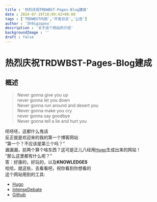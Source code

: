 ```yaml
---
title : '热烈庆祝TRDWBST-Pages-Blog建成'
date : 2024-07-19T18:09:42+08:00
tags : ['TRDWBST内部','开发日志','公告']
author : '5h9igzqanx'
description : '关于这个网站的介绍'
backgroundImage : ''
draft : false
---
```


# 热烈庆祝TRDWBST-Pages-Blog建成

## 概述

> Never gonna give you up  
> never gonna let you down  
> Never gonna run around and desert you  
> Never gonna make you cry  
> never gonna say goodbye  
> Never gonna tell a lie and hurt you  

呸呸呸，这都什么鬼话  
反正就是欢迎来的我的第一个博客网站  
“第一个？不应该是第三个吗？”  
漏漏漏，前两个算个啥东西？这可是正儿八经用[Hugo](https://gohugo.io)生成出来的网站！  
“那么这里都有什么呢？”  
答：好康的，好玩的，以及**KNOWLEDGES**  
哈哈，就这些，去看看吧，祝你看到你想看的  
这个网站用到的工具:

- [Hugo](https://gohugo.io)
- [IntenseDebate](https://www.intensedebate.com/)
- [Github](https://www.github.com)
